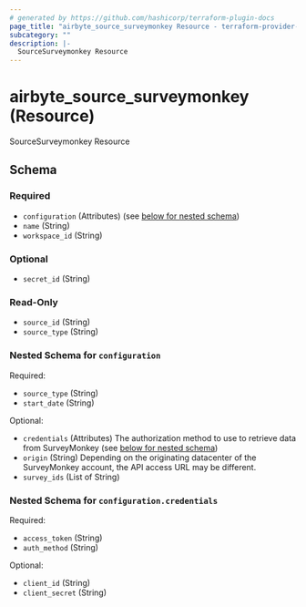 ```yaml
---
# generated by https://github.com/hashicorp/terraform-plugin-docs
page_title: "airbyte_source_surveymonkey Resource - terraform-provider-airbyte-new"
subcategory: ""
description: |-
  SourceSurveymonkey Resource
---
```


# airbyte_source_surveymonkey (Resource)

SourceSurveymonkey Resource



<!-- schema generated by tfplugindocs -->
## Schema

### Required

- `configuration` (Attributes) (see [below for nested schema](#nestedatt--configuration))
- `name` (String)
- `workspace_id` (String)

### Optional

- `secret_id` (String)

### Read-Only

- `source_id` (String)
- `source_type` (String)

<a id="nestedatt--configuration"></a>
### Nested Schema for `configuration`

Required:

- `source_type` (String)
- `start_date` (String)

Optional:

- `credentials` (Attributes) The authorization method to use to retrieve data from SurveyMonkey (see [below for nested schema](#nestedatt--configuration--credentials))
- `origin` (String) Depending on the originating datacenter of the SurveyMonkey account, the API access URL may be different.
- `survey_ids` (List of String)

<a id="nestedatt--configuration--credentials"></a>
### Nested Schema for `configuration.credentials`

Required:

- `access_token` (String)
- `auth_method` (String)

Optional:

- `client_id` (String)
- `client_secret` (String)


